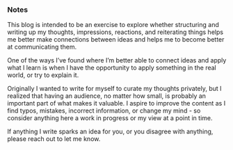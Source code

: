 ### Notes

This blog is intended to be an exercise to explore whether structuring and writing up my thoughts, impressions, reactions, and reiterating things helps me better make connections between ideas and helps me to become better at communicating them.

One of the ways I’ve found where I’m better able to connect ideas and apply what I learn is when I have the opportunity to apply something in the real world, or try to explain it.

Originally I wanted to write for myself to curate my thoughts privately, but I realized that having an audience, no matter how small, is probably an important part of what makes it valuable. I aspire to improve the content as I find typos, mistakes, incorrect information, or change my mind - so consider anything here a work in progress or my view at a point in time.

If anything I write sparks an idea for you, or you disagree with anything, please reach out to let me know.
